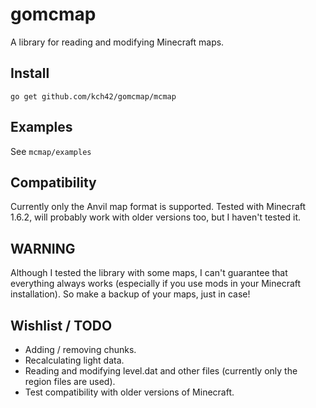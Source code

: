 # gomcmap

A library for reading and modifying Minecraft maps.

## Install

	go get github.com/kch42/gomcmap/mcmap

## Examples

See `mcmap/examples`

## Compatibility

Currently only the Anvil map format is supported. Tested with Minecraft 1.6.2, will probably work with older versions too, but I haven't tested it.

## WARNING

Although I tested the library with some maps, I can't guarantee that everything always works (especially if you use mods in your Minecraft installation). So make a backup of your maps, just in case!

## Wishlist / TODO

* Adding / removing chunks.
* Recalculating light data.
* Reading and modifying level.dat and other files (currently only the region files are used).
* Test compatibility with older versions of Minecraft.
